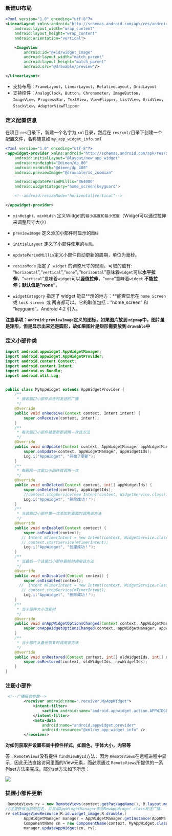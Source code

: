 ### 新建UI布局

```xml
<?xml version="1.0" encoding="utf-8"?>
<LinearLayout xmlns:android="http://schemas.android.com/apk/res/android"
    android:layout_width="wrap_content"
    android:layout_height="wrap_content"
    android:orientation="vertical">

    <ImageView
        android:id="@+id/widget_image"
        android:layout_width="match_parent"
        android:layout_height="match_parent"
        android:src="@drawable/preview"/>

</LinearLayout>
```


* 支持布局：`FrameLayout`，`LinearLayout`，`RelativeLayout`，`GridLayout`
* 支持控件：`AnalogClock`，`Button`，`Chronometer`，`ImageButton`，`ImageView`，`ProgressBar`，`TextView`，`ViewFlipper`，`ListView`，`GridView`，`StackView`，`AdapterViewFlipper`

### 定义配置信息

在项目 `res`目录下，新建一个名字为 `xml`目录，然后在 `res/xml/`目录下创建一个配置文件，名称随意如 `my_app_widget_info.xml`

```xml
<?xml version="1.0" encoding="utf-8"?>
<appwidget-provider xmlns:android="http://schemas.android.com/apk/res/android"
    android:initialLayout="@layout/new_app_widget"
    android:minHeight="@dimen/dp_80"
    android:minWidth="@dimen/dp_400"
    android:previewImage="@drawable/ic_zuomian"

    android:updatePeriodMillis="864000"
    android:widgetCategory="home_screen|keyguard">

    <!--android:resizeMode="horizontal|vertical"-->

</appwidget-provider>
```


* `minHeight、minWidth` 定义Widget的`最小高度和最小宽度`（Widget可以通过拉伸来调整尺寸大小）
* `previewImage` 定义添加小部件时显示的`图标`

* `initialLayout` 定义了小部件使用的`布局`。

* `updatePeriodMillis`定义小部件自动更新的周期，单位为毫秒。
* `resizeMode` 指定了` widget` 的调整尺寸的规则。可取的值有: “`horizontal`”,“`vertical`”,“`none`”。”`horizontal`”意味着`widget`可以**水平拉伸**，“`vertical`”意味着`widget`可以**竖值拉伸**，“`none`”意味着`widget` **不能拉伸；默认值是”none”**。
* `widgetCategory` 指定了 widget 能显**示的地方：**能否显示在 `home Screen` 或 `lock screen `或 两者都可以。它的取值包括：”home_screen” 和 “keyguard”。Android 4.2 引入。

**注意事项：`android:previewImage`定义的图标，如果图片放到 `mipmap`中，图片虽是矩形，但是显示出来还是圆形，故如果图片是矩形需要放到 `drawable`中**

### 定义小部件类

```java
import android.appwidget.AppWidgetManager;
import android.appwidget.AppWidgetProvider;
import android.content.Context;
import android.content.Intent;
import android.os.Bundle;
import android.util.Log;


public class MyAppWidget extends AppWidgetProvider {
    /**
     * 接收窗口小部件点击时发送的广播
     */
    @Override
    public void onReceive(Context context, Intent intent) {
        super.onReceive(context, intent);
    }
    /**
     * 每次窗口小部件被更新都调用一次该方法
     */
    @Override
    public void onUpdate(Context context, AppWidgetManager appWidgetManager, int[] appWidgetIds) {
        super.onUpdate(context, appWidgetManager, appWidgetIds);
        Log.i("AppWidget", "开始了更新");
    }
    /**
     * 每删除一次窗口小部件就调用一次
     */
    @Override
    public void onDeleted(Context context, int[] appWidgetIds) {
        super.onDeleted(context, appWidgetIds);
        //context.stopService(new Intent(context, WidgetService.class));
        Log.i("AppWidget", "删除成功！");
    }
    /**
     * 当该窗口小部件第一次添加到桌面时调用该方法
     */
    @Override
    public void onEnabled(Context context) {
        super.onEnabled(context);
       // Intent mTimerIntent = new Intent(context, WidgetService.class);
       // context.startService(mTimerIntent);
        Log.i("AppWidget", "创建成功！");
    }
    /**
     * 当最后一个该窗口小部件删除时调用该方法
     */
    @Override
    public void onDisabled(Context context) {
        super.onDisabled(context);
      //  Intent mTimerIntent = new Intent(context, WidgetService.class);
       // context.stopService(mTimerIntent);
        Log.i("AppWidget", "删除成功！");
    }
    /**
     * 当小部件大小改变时
     */
    @Override
    public void onAppWidgetOptionsChanged(Context context, AppWidgetManager appWidgetManager, int appWidgetId, Bundle newOptions) {
        super.onAppWidgetOptionsChanged(context, appWidgetManager, appWidgetId, newOptions);
    }
    /**
     * 当小部件从备份恢复时调用该方法
     */
    @Override
    public void onRestored(Context context, int[] oldWidgetIds, int[] newWidgetIds) {
        super.onRestored(context, oldWidgetIds, newWidgetIds);
    }
}
```

### 注册小部件

```xml
 <!--广播接收参数-->
        <receiver android:name=".receiver.MyAppWidget">
            <intent-filter>
                <action android:name="android.appwidget.action.APPWIDGET_UPDATE" />
            </intent-filter>
            <meta-data
                android:name="android.appwidget.provider"
                android:resource="@xml/my_app_widget_info" />
        </receiver>
```


**对如何获取并设置布局中控件样式，如颜色，字体大小，内容等**

答：`RemoteViews`没有提供 `findViewById`方法，因为 `RemoteViews`在远程进程中显示，因此无法直接访问里面的View元素，而必须通过 `RemoteViews`所提供的一系列set方法来完成，部分set方法如下所示：

![](file://C:\Users\17419\Documents\IkMarkdown\.assets\桌面小部件.md1620.879612.png)



### 提醒小部件更新

```java
 RemoteViews rv = new RemoteViews(context.getPackageName(), R.layout.my_app_widget);
//这里获得当前的包名，并且用AppWidgetManager来向NewAppWidget.class发送广播。
rv.setImageViewResource(R.id.widget_image,R.drawble.)
        AppWidgetManager manager = AppWidgetManager.getInstance(AppUMS.mContent);
        ComponentName cn = new ComponentName(context, MyAppWidget.class);
        manager.updateAppWidget(cn, rv);
```
